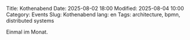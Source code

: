 Title: Kothenabend
Date: 2025-08-02 18:00
Modified: 2025-08-04 10:00
Category: Events
Slug: Kothenabend
lang: en
Tags: architecture, bpmn, distributed systems

Einmal im Monat.